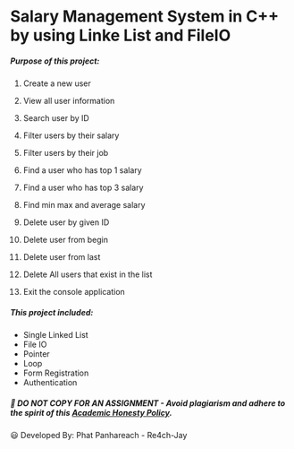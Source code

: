 # Salary Management System in C++ by using Linke List and FileIO

##### Purpose of this project: 

1. Create a new user

2. View all user information

3. Search user by ID

4. Filter users by their salary

5. Filter users by their job

6. Find a user who has top 1 salary

7. Find a user who has top 3 salary

8. Find min max and average salary

9. Delete user by given ID

10. Delete user from begin

11. Delete user from last

12. Delete All users that exist in the list 

13. Exit the console application 

##### This project included:

- Single Linked List
- File IO
- Pointer
- Loop
- Form Registration
- Authentication


##### :no_entry_sign: DO NOT COPY FOR AN ASSIGNMENT - Avoid plagiarism and adhere to the spirit of this <a href="/https://www.freecodecamp.org/news/academic-honesty-policy/"> Academic Honesty Policy</a>.


:smiley: Developed By: Phat Panhareach - Re4ch-Jay
